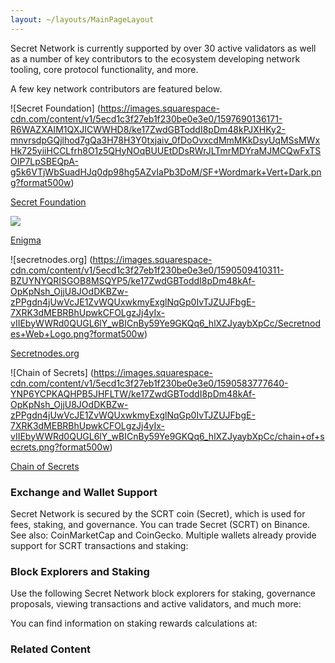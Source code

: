 ```yaml
---
layout: ~/layouts/MainPageLayout
---
```


<template v-slot:title>

## Secret Network Ecosystem

</template>

<slim-column>

Secret Network is currently supported by over 30 active validators as well as a number of key contributors to the ecosystem developing network tooling, core protocol functionality, and more. 

A few key network contributors are featured below.

<grid column="4">

<div>

![Secret Foundation] (https://images.squarespace-cdn.com/content/v1/5ecd1c3f27eb1f230be0e3e0/1597690136171-R6WAZXAIM1QXJICWWHD8/ke17ZwdGBToddI8pDm48kPJXHKy2-mnvrsdpGQjlhod7gQa3H78H3Y0txjaiv_0fDoOvxcdMmMKkDsyUqMSsMWxHk725yiiHCCLfrh8O1z5QHyNOqBUUEtDDsRWrJLTmrMDYraMJMCQwFxTSOIP7LpSBEQpA-g5k6VTjWbSuadHJq0dp98hg5AZvIaPb3DoM/SF+Wordmark+Vert+Dark.png?format500w)

[Secret Foundation](https://blog.scrt.network/introducing-secret-foundation/) 

</div>

<div>

![](https://images.squarespace-cdn.com/content/v1/5ecd1c3f27eb1f230be0e3e0/1594304382888-CRT1OIMTDPSEW7VTWV9B/ke17ZwdGBToddI8pDm48kOyctPanBqSdf7WQMpY1FsRZw-zPPgdn4jUwVcJE1ZvWQUxwkmyExglNqGp0IvTJZUJFbgE-7XRK3dMEBRBhUpyD4IQ_uEhoqbBUjTJFcqKvko9JlUzuVmtjr1UPhOA5qkTLSJODyitRxw8OQt1oetw/Enigma+Web+Logo.png?format500w)

[Enigma](https://www.enigma.co/) 

</div>

<div>

![secretnodes.org] (https://images.squarespace-cdn.com/content/v1/5ecd1c3f27eb1f230be0e3e0/1590509410311-BZUYNYQRISGOB8MSQYP5/ke17ZwdGBToddI8pDm48kAf-OpKpNsh_OjjU8JOdDKBZw-zPPgdn4jUwVcJE1ZvWQUxwkmyExglNqGp0IvTJZUJFbgE-7XRK3dMEBRBhUpwkCFOLgzJj4yIx-vIIEbyWWRd0QUGL6lY_wBICnBy59Ye9GKQq6_hlXZJyaybXpCc/Secretnodes+Web+Logo.png?format500w)

[Secretnodes.org](https://secretnodes.org/) 

</div>

<div>

![Chain of Secrets] (https://images.squarespace-cdn.com/content/v1/5ecd1c3f27eb1f230be0e3e0/1590583777640-YNP6YCPKAQHPB5JHFLTW/ke17ZwdGBToddI8pDm48kAf-OpKpNsh_OjjU8JOdDKBZw-zPPgdn4jUwVcJE1ZvWQUxwkmyExglNqGp0IvTJZUJFbgE-7XRK3dMEBRBhUpwkCFOLgzJj4yIx-vIIEbyWWRd0QUGL6lY_wBICnBy59Ye9GKQq6_hlXZJyaybXpCc/chain+of+secrets.png?format500w)

[Chain of Secrets](https://chainofsecrets.org/) 

</div>

</grid>

</slim-column>

<slim-column>

### Exchange and Wallet Support

<separator small space-large/>

Secret Network is secured by the SCRT coin (Secret), which is used for fees, staking, and governance. You can trade Secret (SCRT) on Binance. See also: CoinMarketCap and CoinGecko. Multiple wallets already provide support for SCRT transactions and staking:

</slim-column>

<card-holder>

<card>

<template v-slot:header>

#### Ledger Nano S and Ledger Nano X

</template>

<template v-slot:footer>

[See documentation](https://build.scrt.network/ledger-nano-s.html)

</template>

</card>

<card>

<template v-slot:header>

#### Keplr<br>&nbsp;

</template>

<template v-slot:footer>

[Visit website](https://wallet.keplr.app)

</template>

</card>

<card>

<template v-slot:header>

#### Cosmostation<br>Wallet

</template>

<template v-slot:footer>

[Visit website](https://wallet.cosmostation.io/)

</template>

</card>

<card>

<template v-slot:header>

#### Math<br>Wallet

</template>

<template v-slot:footer>

[Visit website](https://mathwallet.org/web/secret)

</template>

</card>

</card-holder>

<slim-column>

### Block Explorers and Staking

<separator small space-large/>

Use the following Secret Network block explorers for staking, governance proposals, viewing transactions and active validators, and much more:


</slim-column>

<card-holder columns="2">

<card>

<template v-slot:header>

#### Puzzle by<br>Secretnodes.org

</template>

<template v-slot:footer>

[Visit website](https://puzzle.report)

</template>

</card>

<card>

<template v-slot:header>

#### Cashmaney Secret<br>Network Explorer

</template>

<template v-slot:footer>

[Visit website](https://explorer.cashmaney.com/)

</template>

</card>

</card-holder>

<slim-column>

You can find information on staking rewards calculations at:

</slim-column>

<card-holder columns="2">

<card>

<template v-slot:header>

#### Stake or Die!

</template>

<template v-slot:footer>

[Visit website](https://stakeordie.com/rewards-calculator)

</template>

</card>

<card>

<template v-slot:header>

#### Staking Rewards

</template>

<template v-slot:footer>

[Visit website](https://www.stakingrewards.com/earn/secret-network)

</template>

</card>

</card-holder>

<slim-column>

### Related Content

<separator small space-large/>

</slim-column>

<card-holder>

<card>

<template v-slot:header>

#### Community Projects

</template>

<template v-slot:footer>

[See projects]()

</template>

</card>

<card>

<template v-slot:header>

#### SGX Compliance

</template>

<template v-slot:footer>

[See documentation](https://learn.scrt.network/sgx.html)

</template>

</card>

<card>

<template v-slot:header>

#### Secret Apps

</template>

<template v-slot:footer>

[Visit website]()

</template>

</card>

</card-holder>
